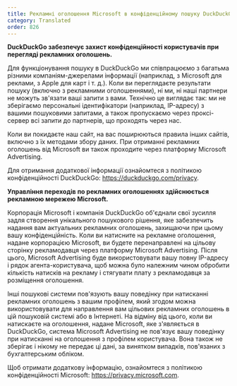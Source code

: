 ```yaml
---
title: Рекламні оголошення Microsoft в конфіденційному пошуку DuckDuckGo
category: Translated
order: 826
---
```


**DuckDuckGo забезпечує захист конфіденційності користувачів при перегляді рекламних оголошень.**

Для функціонування пошуку в DuckDuckGo ми співпрацюємо з багатьма різними компаніям-джерелами інформації (наприклад, з Microsoft для реклами, з Apple для карт і т. д.). Коли ви переглядаєте результати пошуку (включно з рекламними оголошеннями), ні ми, ні наші партнери не можуть зв'язати ваші запити з вами. Технічно це виглядає так: ми не зберігаємо персональні ідентифікатори (наприклад, IP-адресу) з вашими пошуковими запитами, а також пропускаємо через проксі-сервер всі запити до партнерів, що проходять через нас.

Коли ви покидаєте наш сайт, на вас поширюються правила інших сайтів, включно з їх методами збору даних. При отриманні рекламних оголошень від Microsoft ви також проходите через платформу Microsoft Advertising.

Для отримання додаткової інформації ознайомтеся з політикою конфіденційності DuckDuckGo: <https://duckduckgo.com/privacy>.

**Управління переходів по рекламних оголошеннях здійснюється рекламною мережею Microsoft.**

Корпорація Microsoft і компанія DuckDuckGo об'єднали свої зусилля задля створення унікального пошукового рішення, яке забезпечить надання вам актуальних рекламних оголошень, захищаючи при цьому вашу конфіденційність. Коли ви натисните на рекламне оголошення, надане корпорацією Microsoft, ви будете перенаправлені на цільову сторінку рекламодавця через платформу Microsoft Advertising. Після цього, Microsoft Advertising буде використовувати вашу повну IP-адресу і рядок агента-користувача, щоб можна було належним чином обробити кількість натисків на рекламу і стягувати плату з рекламодавця за розміщення оголошення.

Інші пошукові системи пов'язують вашу поведінку при натисканні рекламних оголошень з вашим профілем, який згодом можна використовувати для направлення вам цільових рекламних оголошень в цій пошуковій системі або в Інтернеті. На відміну від цього, коли ви натискаєте на оголошення, надане Microsoft, яке з'являється в DuckDuckGo, система Microsoft Advertising не пов'язує вашу поведінку при натисканні на оголошення з профілем користувача. Вона також не зберігає і нікому не передає ці дані, за винятком випадків, пов'язаних з бухгалтерським обліком.

Щоб отримати додаткову інформацію, ознайомтеся з політикою конфіденційності Microsoft: <https://privacy.microsoft.com>.
